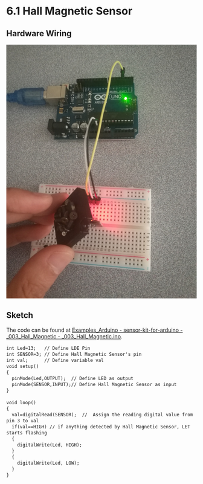 # 6.1 Hall Magnetic Sensor

## Hardware Wiring

![Hall Magnetic Sensor](../../Examples/sensor-kit-for-arduino/003_Hall.jpg)


## Sketch

The code can be found at [Examples_Arduino - sensor-kit-for-arduino - _003_Hall_Magnetic - _003_Hall_Magnetic.ino](https://github.com/LongerVisionRobot/Examples_Arduino/blob/master/sensor-kit-for-arduino/_003_Hall_Magnetic/_003_Hall_Magnetic.ino).
```
int Led=13;   // Define LDE Pin
int SENSOR=3; // Define Hall Magnetic Sensor's pin
int val;      // Define variable val
void setup()
{
  pinMode(Led,OUTPUT);  // Define LED as output
  pinMode(SENSOR,INPUT);// Define Hall Magnetic Sensor as input
}

void loop()
{
  val=digitalRead(SENSOR);  //  Assign the reading digital value from pin 3 to val
  if(val==HIGH) // if anything detected by Hall Magnetic Sensor, LET starts flashing
  {
    digitalWrite(Led, HIGH);
  }
  {
    digitalWrite(Led, LOW);
  }
}
```